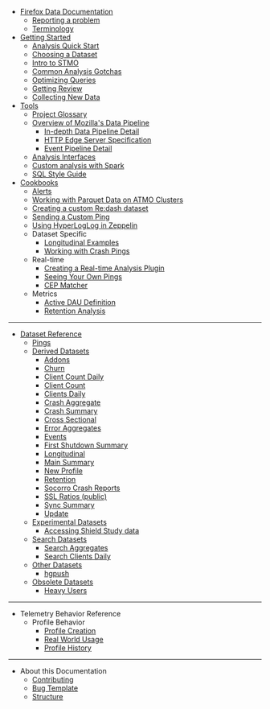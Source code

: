 * [Firefox Data Documentation](introduction.md)
  * [Reporting a problem](concepts/reporting_a_problem.md)
  * [Terminology](concepts/terminology.md)
* [Getting Started](concepts/getting_started.md)
  * [Analysis Quick Start](concepts/analysis_intro.md)
  * [Choosing a Dataset](concepts/choosing_a_dataset.md)
  * [Intro to STMO](tools/stmo.md)
  * [Common Analysis Gotchas](concepts/analysis_gotchas.md)
  * [Optimizing Queries](concepts/sql_optimization.md)
  * [Getting Review](concepts/review.md)
  * [Collecting New Data](datasets/new_data.md)
* [Tools](tools/README.md)
  * [Project Glossary](tools/projects.md)
  * [Overview of Mozilla's Data Pipeline](concepts/pipeline/data_pipeline.md)
    * [In-depth Data Pipeline Detail](concepts/pipeline/data_pipeline_detail.md)
    * [HTTP Edge Server Specification](concepts/pipeline/http_edge_spec.md)
    * [Event Pipeline Detail](concepts/pipeline/event_pipeline.md)
  * [Analysis Interfaces](tools/interfaces.md)
  * [Custom analysis with Spark](tools/spark.md)
  * [SQL Style Guide](concepts/sql_style.md)
* [Cookbooks](cookbooks/README.md)
  * [Alerts](tools/alerts.md)
  * [Working with Parquet Data on ATMO Clusters](cookbooks/parquet.md)
  * [Creating a custom Re:dash dataset](cookbooks/create_a_dataset.md)
  * [Sending a Custom Ping](cookbooks/new_ping.md)
  * [Using HyperLogLog in Zeppelin](cookbooks/hll_zeppelin.md)
  * Dataset Specific
    * [Longitudinal Examples](cookbooks/longitudinal_examples.md)
    * [Working with Crash Pings](cookbooks/crash_pings.md)
  * Real-time
    * [Creating a Real-time Analysis Plugin](cookbooks/realtime_analysis_plugin.md)
    * [Seeing Your Own Pings](cookbooks/view_pings_cep.md)
    * [CEP Matcher](tools/cep_matcher.md)
  * Metrics
    * [Active DAU Definition](cookbooks/active_dau.md)
    * [Retention Analysis](cookbooks/retention.md)

---

* [Dataset Reference](datasets/reference.md)
  * [Pings](datasets/pings.md)
  * [Derived Datasets](datasets/derived.md)
    * [Addons](datasets/batch_view/addons/reference.md)
    * [Churn](datasets/mozetl/churn/reference.md)
    * [Client Count Daily](datasets/batch_view/client_count_daily/reference.md)
    * [Client Count](datasets/batch_view/client_count/reference.md)
    * [Clients Daily](datasets/batch_view/clients_daily/reference.md)
    * [Crash Aggregate](datasets/batch_view/crash_aggregates/reference.md)
    * [Crash Summary](datasets/batch_view/crash_summary/reference.md)
    * [Cross Sectional](datasets/batch_view/cross_sectional/reference.md)
    * [Error Aggregates](datasets/streaming/error_aggregates/reference.md)
    * [Events](datasets/batch_view/events/reference.md)
    * [First Shutdown Summary](datasets/batch_view/first_shutdown_summary/reference.md)
    * [Longitudinal](datasets/batch_view/longitudinal/reference.md)
    * [Main Summary](datasets/batch_view/main_summary/reference.md)
    * [New Profile](datasets/batch_view/new_profile/reference.md)
    * [Retention](datasets/batch_view/retention/reference.md)
    * [Socorro Crash Reports](datasets/other/socorro_crash/reference.md)
    * [SSL Ratios (public)](datasets/other/ssl/reference.md)
    * [Sync Summary](datasets/batch_view/sync_summary/reference.md)
    * [Update](datasets/batch_view/update/reference.md)
  * [Experimental Datasets](tools/experiments.md)
    * [Accessing Shield Study data](datasets/shield.md)
  * [Search Datasets](datasets/search.md)
    * [Search Aggregates](datasets/mozetl/search_aggregates/reference.md)
    * [Search Clients Daily](datasets/mozetl/search_clients_daily/reference.md)
  * [Other Datasets](datasets/other.md)
    * [hgpush](datasets/other/hgpush/reference.md)
  * [Obsolete Datasets](datasets/obsolete.md)
    * [Heavy Users](datasets/obsolete/heavy_users/reference.md)


---

* Telemetry Behavior Reference
    * Profile Behavior
        * [Profile Creation](concepts/profile/profile_creation.md)
        * [Real World Usage](concepts/profile/realworldusage.md)
        * [Profile History](concepts/profile/profilehistory.md)

---

* About this Documentation
  * [Contributing](meta/contributing.md)
  * [Bug Template](https://bugzilla.mozilla.org/enter_bug.cgi?assigned_to=nobody%40mozilla.org&bug_file_loc=http%3A%2F%2F&bug_ignored=0&bug_severity=normal&bug_status=NEW&cf_fx_iteration=---&cf_fx_points=---&component=Documentation%20and%20Knowledge%20Repo%20%28RTMO%29&contenttypemethod=autodetect&contenttypeselection=text%2Fplain&defined_groups=1&flag_type-4=X&flag_type-607=X&flag_type-800=X&flag_type-803=X&flag_type-916=X&form_name=enter_bug&maketemplate=Remember%20values%20as%20bookmarkable%20template&op_sys=Linux&priority=--&product=Data%20Platform%20and%20Tools&rep_platform=x86_64&target_milestone=---&version=unspecified)
  * [Structure](meta/structure.md)
